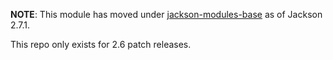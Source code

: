 **NOTE**: This module has moved under [jackson-modules-base](../../../jackson-modules-base) as of Jackson 2.7.1.

This repo only exists for 2.6 patch releases.
